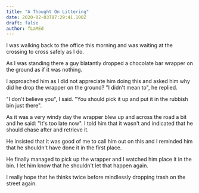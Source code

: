 ```yaml
---
title: "A Thought On Littering"
date: 2020-02-03T07:29:41.100Z
draft: false
author: fLaMEd
---
```

I was walking back to the office this morning and was waiting at the crossing to cross safely as I do.

As I was standing there a guy blatantly dropped a chocolate bar wrapper on the ground as if it was nothing.

I approached him as I did not appreciate him doing this and asked him why did he drop the wrapper on the ground? "I didn't mean to", he replied.

"I don't believe you", I said. "You should pick it up and put it in the rubbish bin just there". 

As it was a very windy day the wrapper blew up and across the road a bit and he said: "It's too late now". I told him that it wasn't and indicated that he should chase after and retrieve it.

He insisted that it was good of me to call him out on this and I reminded him that he shouldn't have done it in the first place.

He finally managed to pick up the wrapper and I watched him place it in the bin. I let him know that he shouldn't let that happen again.

I really hope that he thinks twice before mindlessly dropping trash on the street again.